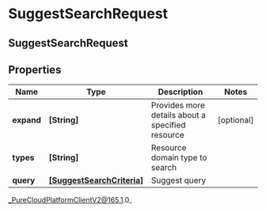 # SuggestSearchRequest

## SuggestSearchRequest

## Properties

|Name | Type | Description | Notes|
|------------ | ------------- | ------------- | -------------|
| **expand** | **[String]** | Provides more details about a specified resource | [optional] |
| **types** | **[String]** | Resource domain type to search | |
| **query** | [**[SuggestSearchCriteria]**]([SuggestSearchCriteria]) | Suggest query | |



_PureCloudPlatformClientV2@165.1.0_
